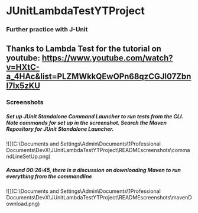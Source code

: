 # JUnitLambdaTestYTProject

### Further practice with J-Unit
## Thanks to Lambda Test for the tutorial on youtube: https://www.youtube.com/watch?v=HXtC-a_4HAc&list=PLZMWkkQEwOPn68qzCGJl07ZbnI7Ix5zKU

### Screenshots

##### Set up JUnit Standalone Command Launcher to run tests from the CLI. Note commands for set up in the screenshot. Search the Maven Repository for JUnit Standalone Launcher.

![](C:\Documents and Settings\Admin\Documents\1Professional Documents\DevX\JUnitLambdaTestYTProject\READMEscreenshots\commandLineSetUp.png)

##### Around 00:26:45, there is a discussion on downloading Maven to run everything from the commandline

![](C:\Documents and Settings\Admin\Documents\1Professional Documents\DevX\JUnitLambdaTestYTProject\READMEscreenshots\mavenDownload.png)